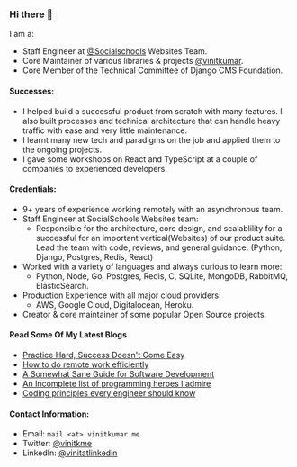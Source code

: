 ### Hi there 👋

I am a:

- Staff Engineer at [@Socialschools](https://socialschools.nl) Websites Team.
- Core Maintainer of various libraries & projects [@vinitkumar](https://github.com/vinitkumar?tab=repositories).
- Core Member of the Technical Committee of Django CMS Foundation.


#### Successes:

- I helped build a successful product from scratch with many features. I also built processes and technical architecture that can handle heavy traffic with ease and very little maintenance.
- I learnt many new tech and paradigms on the job and applied them to the ongoing projects. 
- I gave some workshops on React and TypeScript at a couple of companies to experienced developers.


#### Credentials:
 
 - 9+ years of experience working remotely with an asynchronous team.
 - Staff Engineer at SocialSchools Websites team:
   - Responsible for the architecture, core design, and scalablility for a successful for an important vertical(Websites) of our product suite. Lead the team with code, reviews, and general guidance. (Python, Django, Postgres, Redis, React)
 - Worked with a variety of languages and always curious to learn more:
   - Python, Node, Go, Postgres, Redis, C, SQLite, MongoDB, RabbitMQ, ElasticSearch.
 - Production Experience with all major cloud providers:
   - AWS, Google Cloud, Digitalocean, Heroku.
 - Creator & core maintainer of some popular Open Source projects.


#### Read Some Of My Latest Blogs

- [Practice Hard, Success Doesn't Come Easy](https://vinitkumar.me/practice-is-a-must/)
- [How to do remote work efficiently](https://vinitkumar.me/how-to-remote/)
- [A Somewhat Sane Guide for Software Development](https://vinitkumar.me/development-practises/)
- [An Incomplete list of programming heroes I admire](https://vinitkumar.me/programming-heroes/)
- [Coding principles every engineer should know](https://vinitkumar.me/2019-04-08-cross-post-coding-principles-every-engineer-should-know/)

 
#### Contact Information:

- Email: `mail <at> vinitkumar.me`
- Twitter: [@vinitkme](https://twitter.com/vinitkme)
- LinkedIn: [@vinitatlinkedin](https://www.linkedin.com/in/vinitatlinkedin/)
  

  
